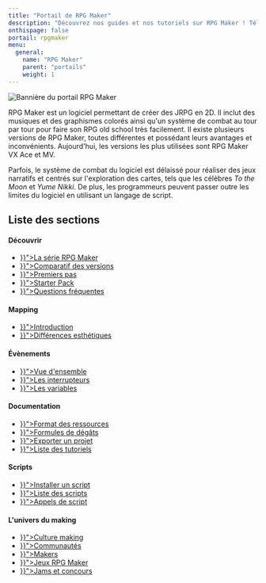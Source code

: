```yaml
---
title: "Portail de RPG Maker"
description: "Découvrez nos guides et nos tutoriels sur RPG Maker ! Téléchargez les meilleurs scripts et plugins de la communauté française. Perfectionnez votre maîtrise de RPG Maker et créez votre propre aventure."
onthispage: false
portail: rpgmaker
menu:
  general:
    name: "RPG Maker"
    parent: "portails"
    weight: 1
---
```


![Bannière du portail RPG Maker](/images/rpgmaker/banniere.png)

RPG Maker est un logiciel permettant de créer des JRPG en 2D. Il inclut des musiques et des graphismes colorés ainsi qu'un système de combat au tour par tour pour faire son RPG old school très facilement. Il existe plusieurs versions de RPG Maker, toutes différentes et possédant leurs avantages et inconvénients. Aujourd'hui, les versions les plus utilisées sont RPG Maker VX Ace et MV.

Parfois, le système de combat du logiciel est délaissé pour réaliser des jeux narratifs et centrés sur l'exploration des cartes, tels que les célèbres *To the Moon* et *Yume Nikki*. De plus, les programmeurs peuvent passer outre les limites du logiciel en utilisant un langage de script.

## Liste des sections

<div id="index-flex-container">
    <section>
        <h4>Découvrir</h4>
        <ul>
          <li><a href="{{< ref "rpgmaker/serie.md" >}}">La série RPG Maker</a></li>
          <li><a href="{{< ref "rpgmaker/comparatif.md" >}}">Comparatif des versions</a></li>
          <li><a href="{{< ref "rpgmaker/premierspas.md" >}}">Premiers pas</a></li>
          <li><a href="{{< ref "rpgmaker/starterpack.md" >}}">Starter Pack</a></li>
          <li><a href="{{< ref "rpgmaker/faq.md" >}}">Questions fréquentes</a></li>
        </ul>
    </section>
    <section>
        <h4>Mapping</h4>
        <ul>
          <li><a href="{{< ref "rpgmaker/mapping.md" >}}">Introduction</a></li>
          <li><a href="{{< ref "rpgmaker/mapping/comparatif.md" >}}">Différences esthétiques</a></li>
        </ul>
    </section>
    <section>
        <h4>Évènements</h4>
        <ul>
          <li><a href="{{< ref "rpgmaker/evenements.md" >}}">Vue d'ensemble</a></li>
          <li><a href="{{< ref "rpgmaker/interrupteurs.md" >}}">Les interrupteurs</a></li>
          <li><a href="{{< ref "rpgmaker/variables.md" >}}">Les variables</a></li>
        </ul>
    </section>
    <section>
        <h4>Documentation</h4>
        <ul>
          <li><a href="{{< ref "rpgmaker/formats.md" >}}">Format des ressources</a></li>
          <li><a href="{{< ref "rpgmaker/formules.md" >}}">Formules de dégâts</a></li>
          <li><a href="{{< ref "rpgmaker/exporter.md" >}}">Exporter un projet</a></li>
          <li><a href="{{< ref "rpgmaker/tutoriels.md" >}}">Liste des tutoriels</a></li>
        </ul>
    </section>
    <section>
        <h4>Scripts</h4>
        <ul>
          <li><a href="{{< ref "rpgmaker/scripts/installer.md" >}}">Installer un script</a></li>
          <li><a href="{{< ref "rpgmaker/scripts.md" >}}">Liste des scripts</a></li>
          <li><a href="{{< ref "rpgmaker/scripts/appels.md" >}}">Appels de script</a></li>
        </ul>
    </section>
    <section>
        <h4>L'univers du making</h4>
        <ul>
          <li><a href="{{< ref "rpgmaker/culture.md" >}}">Culture making</a></li>
          <li><a href="{{< ref "rpgmaker/communautes.md" >}}">Communautés</a></li>
          <li><a href="{{< ref "rpgmaker/makers.md" >}}">Makers</a></li>
          <li><a href="{{< ref "rpgmaker/jeux.md" >}}">Jeux RPG Maker</a></li>
          <li><a href="{{< ref "rpgmaker/concours.md" >}}">Jams et concours</a></li>
        </ul>
    </section>
</div>